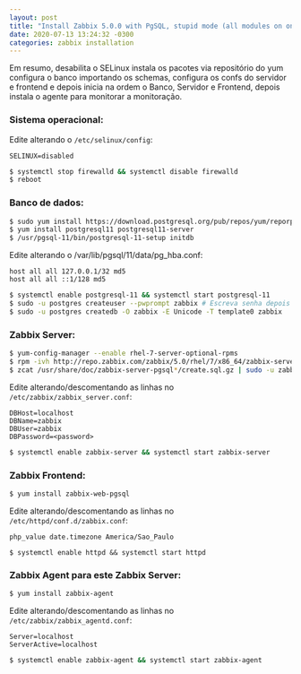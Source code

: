 ```yaml
---
layout: post
title: "Install Zabbix 5.0.0 with PgSQL, stupid mode (all modules on one machine and disable security of S.O.) in CentOS7"
date: 2020-07-13 13:24:32 -0300
categories: zabbix installation
---
```


Em resumo, desabilita o SELinux instala os pacotes via repositório do yum configura o banco importando os schemas, configura os confs do servidor e frontend e depois inicia na ordem o Banco, Servidor e Frontend, depois instala o agente para monitorar a monitoração.

### Sistema operacional:

Edite alterando o `/etc/selinux/config`:

```
SELINUX=disabled
```

```sh
$ systemctl stop firewalld && systemctl disable firewalld
$ reboot
```

### Banco de dados:

```sh
$ sudo yum install https://download.postgresql.org/pub/repos/yum/reporpms/EL-7-x86_64/pgdg-redhat-repo-latest.noarch.rpm
$ yum install postgresql11 postgresql11-server
$ /usr/pgsql-11/bin/postgresql-11-setup initdb
```

Edite alterando o /var/lib/pgsql/11/data/pg_hba.conf:

```
host all all 127.0.0.1/32 md5
host all all ::1/128 md5
```

```sh
$ systemctl enable postgresql-11 && systemctl start postgresql-11
$ sudo -u postgres createuser --pwprompt zabbix # Escreva senha depois e lembre dela!!!!
$ sudo -u postgres createdb -O zabbix -E Unicode -T template0 zabbix
```

### Zabbix Server:

```sh
$ yum-config-manager --enable rhel-7-server-optional-rpms
$ rpm -ivh http://repo.zabbix.com/zabbix/5.0/rhel/7/x86_64/zabbix-server-pgsql-5.0.0-1.el7.x86_64.rpm
$ zcat /usr/share/doc/zabbix-server-pgsql*/create.sql.gz | sudo -u zabbix psql zabbix
```

Edite alterando/descomentando as linhas no `/etc/zabbix/zabbix_server.conf`:

```
DBHost=localhost
DBName=zabbix
DBUser=zabbix
DBPassword=<password>
```

```sh
$ systemctl enable zabbix-server && systemctl start zabbix-server
```

### Zabbix Frontend:

```sh
$ yum install zabbix-web-pgsql
```

Edite alterando/descomentando as linhas no `/etc/httpd/conf.d/zabbix.conf`:

```
php_value date.timezone America/Sao_Paulo
```

```
$ systemctl enable httpd && systemctl start httpd
```

### Zabbix Agent para este Zabbix Server:

```sh
$ yum install zabbix-agent
```

Edite alterando/descomentando as linhas no `/etc/zabbix/zabbix_agentd.conf`:

```
Server=localhost
ServerActive=localhost
```

```sh
$ systemctl enable zabbix-agent && systemctl start zabbix-agent
```
